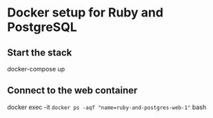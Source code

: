 # Docker setup for Ruby and PostgreSQL

## Start the stack

docker-compose up

## Connect to the web container

docker exec -it `docker ps -aqf "name=ruby-and-postgres-web-1"` bash

